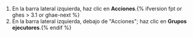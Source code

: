 1. En la barra lateral izquierda, haz clic en **Acciones**.{% ifversion fpt or ghes > 3.1 or ghae-next %}
1. En la barra lateral izquierda, debajo de "Acciones"; haz clic en **Grupos ejecutores**.{% endif %}
